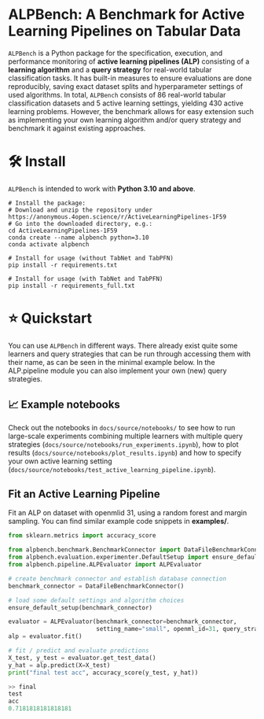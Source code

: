 # ALPBench: A Benchmark for Active Learning Pipelines on Tabular Data
`ALPBench` is a Python package for the specification, execution, and performance monitoring of **active learning pipelines (ALP)** consisting of a **learning algorithm** and a **query strategy** for real-world tabular classification tasks. It has built-in measures to ensure evaluations are done reproducibly, saving exact dataset splits and hyperparameter settings of used algorithms. In total, `ALPBench` consists of 86 real-world tabular classification datasets and 5 active learning settings, yielding 430 active learning problems. However, the benchmark allows for easy extension such as implementing your own learning algorithm and/or query strategy and benchmark it against existing approaches.


# 🛠️ Install
`ALPBench` is intended to work with **Python 3.10 and above**.

```
# Install the package:
# Download and unzip the repository under https://anonymous.4open.science/r/ActiveLearningPipelines-1F59
# Go into the downloaded directory, e.g.:
cd ActiveLearningPipelines-1F59
conda create --name alpbench python=3.10
conda activate alpbench

# Install for usage (without TabNet and TabPFN)
pip install -r requirements.txt

# Install for usage (with TabNet and TabPFN)
pip install -r requirements_full.txt
```


# ⭐ Quickstart
You can use `ALPBench` in different ways. There already exist quite some learners and query strategies that can be
run through accessing them with their name, as can be seen in the minimal example below. In the ALP.pipeline module you
can also implement your own (new) query strategies.

## 📈 Example notebooks
Check out the notebooks in ```docs/source/notebooks/```  to see how to run large-scale experiments combining multiple learners with multiple 
query strategies (```docs/source/notebooks/run_experiments.ipynb```), how to plot results (```docs/source/notebooks/plot_results.ipynb```) and how to specify your own active learning setting (```docs/source/notebooks/test_active_learning_pipeline.ipynb```).

## Fit an Active Learning Pipeline

Fit an ALP on dataset with openmlid 31, using a random forest and margin sampling. You can find similar example code snippets in
**examples/**.

```python
from sklearn.metrics import accuracy_score

from alpbench.benchmark.BenchmarkConnector import DataFileBenchmarkConnector
from alpbench.evaluation.experimenter.DefaultSetup import ensure_default_setup
from alpbench.pipeline.ALPEvaluator import ALPEvaluator

# create benchmark connector and establish database connection
benchmark_connector = DataFileBenchmarkConnector()

# load some default settings and algorithm choices
ensure_default_setup(benchmark_connector)

evaluator = ALPEvaluator(benchmark_connector=benchmark_connector,
                         setting_name="small", openml_id=31, query_strategy_name="margin", learner_name="rf_gini")
alp = evaluator.fit()

# fit / predict and evaluate predictions
X_test, y_test = evaluator.get_test_data()
y_hat = alp.predict(X=X_test)
print("final test acc", accuracy_score(y_test, y_hat))

>> final
test
acc
0.7181818181818181

```
